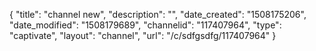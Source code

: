 {
    "title": "channel new",
    "description": "",
    "date_created": "1508175206",
    "date_modified": "1508179689",
    "channelid": "117407964",
    "type": "captivate",
    "layout": "channel",
    "url": "\/c\/sdfgsdfg\/117407964"
}